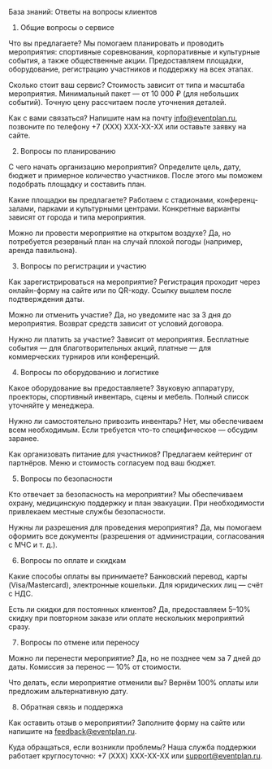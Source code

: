 База знаний: Ответы на вопросы клиентов
1. Общие вопросы о сервисе


Что вы предлагаете?
Мы помогаем планировать и проводить мероприятия: спортивные соревнования, корпоративные и культурные события, а также общественные акции. Предоставляем площадки, оборудование, регистрацию участников и поддержку на всех этапах.


Сколько стоит ваш сервис?
Стоимость зависит от типа и масштаба мероприятия. Минимальный пакет — от 10 000 ₽ (для небольших событий). Точную цену рассчитаем после уточнения деталей.


Как с вами связаться?
Напишите нам на почту info@eventplan.ru, позвоните по телефону +7 (XXX) XXX-XX-XX или оставьте заявку на сайте.



2. Вопросы по планированию


С чего начать организацию мероприятия?
Определите цель, дату, бюджет и примерное количество участников. После этого мы поможем подобрать площадку и составить план.


Какие площадки вы предлагаете?
Работаем с стадионами, конференц-залами, парками и культурными центрами. Конкретные варианты зависят от города и типа мероприятия.


Можно ли провести мероприятие на открытом воздухе?
Да, но потребуется резервный план на случай плохой погоды (например, аренда павильона).



3. Вопросы по регистрации и участию


Как зарегистрироваться на мероприятие?
Регистрация проходит через онлайн-форму на сайте или по QR-коду. Ссылку вышлем после подтверждения даты.


Можно ли отменить участие?
Да, но уведомите нас за 3 дня до мероприятия. Возврат средств зависит от условий договора.


Нужно ли платить за участие?
Зависит от мероприятия. Бесплатные события — для благотворительных акций, платные — для коммерческих турниров или конференций.



4. Вопросы по оборудованию и логистике


Какое оборудование вы предоставляете?
Звуковую аппаратуру, проекторы, спортивный инвентарь, сцены и мебель. Полный список уточняйте у менеджера.


Нужно ли самостоятельно привозить инвентарь?
Нет, мы обеспечиваем всем необходимым. Если требуется что-то специфическое — обсудим заранее.


Как организовать питание для участников?
Предлагаем кейтеринг от партнёров. Меню и стоимость согласуем под ваш бюджет.



5. Вопросы по безопасности


Кто отвечает за безопасность на мероприятии?
Мы обеспечиваем охрану, медицинскую поддержку и план эвакуации. При необходимости привлекаем местные службы безопасности.


Нужны ли разрешения для проведения мероприятия?
Да, мы помогаем оформить все документы (разрешения от администрации, согласования с МЧС и т. д.).



6. Вопросы по оплате и скидкам


Какие способы оплаты вы принимаете?
Банковский перевод, карты (Visa/Mastercard), электронные кошельки. Для юридических лиц — счёт с НДС.


Есть ли скидки для постоянных клиентов?
Да, предоставляем 5–10% скидку при повторном заказе или оплате нескольких мероприятий сразу.



7. Вопросы по отмене или переносу


Можно ли перенести мероприятие?
Да, но не позднее чем за 7 дней до даты. Комиссия за перенос — 10% от стоимости.


Что делать, если мероприятие отменили вы?
Вернём 100% оплаты или предложим альтернативную дату.



8. Обратная связь и поддержка


Как оставить отзыв о мероприятии?
Заполните форму на сайте или напишите на feedback@eventplan.ru.


Куда обращаться, если возникли проблемы?
Наша служба поддержки работает круглосуточно: +7 (XXX) XXX-XX-XX или support@eventplan.ru.